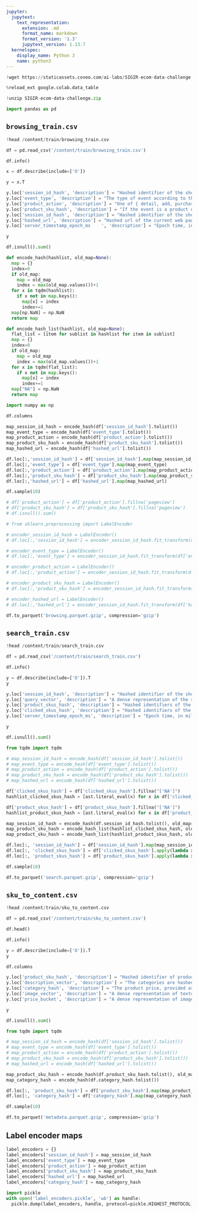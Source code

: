 ```yaml
---
jupyter:
  jupytext:
    text_representation:
      extension: .md
      format_name: markdown
      format_version: '1.3'
      jupytext_version: 1.13.7
  kernelspec:
    display_name: Python 3
    name: python3
---
```


```python colab={"base_uri": "https://localhost:8080/"} id="hAu8ogjvAjgU" executionInfo={"status": "ok", "timestamp": 1626417477926, "user_tz": -330, "elapsed": 73342, "user": {"displayName": "Sparsh Agarwal", "photoUrl": "", "userId": "13037694610922482904"}} outputId="801f1efd-a148-485b-e127-86d4cce75855"
!wget https://staticassets.coveo.com/ai-labs/SIGIR-ecom-data-challenge.zip
```

```python id="tKfXTHf1Etu0"
%reload_ext google.colab.data_table
```

```python colab={"base_uri": "https://localhost:8080/"} id="QU71h0aUCApk" executionInfo={"status": "ok", "timestamp": 1626417657853, "user_tz": -330, "elapsed": 177508, "user": {"displayName": "Sparsh Agarwal", "photoUrl": "", "userId": "13037694610922482904"}} outputId="438e7e7f-341a-4a09-c68b-d373981697bf"
!unzip SIGIR-ecom-data-challenge.zip
```

```python id="UzYJuvaECOQT"
import pandas as pd
```

<!-- #region id="IXhH60jtMZDX" -->
## ```browsing_train.csv```
<!-- #endregion -->

```python colab={"base_uri": "https://localhost:8080/"} id="C8jzlijuDWZi" executionInfo={"status": "ok", "timestamp": 1626417757771, "user_tz": -330, "elapsed": 859, "user": {"displayName": "Sparsh Agarwal", "photoUrl": "", "userId": "13037694610922482904"}} outputId="711c15a5-3528-4f21-9a4f-a40db77750a8"
!head /content/train/browsing_train.csv
```

```python id="sreA5sRKDS9S"
df = pd.read_csv('/content/train/browsing_train.csv')
```

```python colab={"base_uri": "https://localhost:8080/"} id="b1hbfo0CEOzz" executionInfo={"status": "ok", "timestamp": 1626423423740, "user_tz": -330, "elapsed": 27, "user": {"displayName": "Sparsh Agarwal", "photoUrl": "", "userId": "13037694610922482904"}} outputId="c145ea0f-539a-47ec-f519-3ba09e3f5c09"
df.info()
```

```python colab={"base_uri": "https://localhost:8080/"} id="OB9VOPXCESnU" executionInfo={"status": "ok", "timestamp": 1626418254344, "user_tz": -330, "elapsed": 39361, "user": {"displayName": "Sparsh Agarwal", "photoUrl": "", "userId": "13037694610922482904"}} outputId="49baca54-af5c-447c-f105-9eabd72910bc"
x = df.describe(include=['O'])
```

```python colab={"base_uri": "https://localhost:8080/"} id="ePPjPcnIEb6i" executionInfo={"status": "ok", "timestamp": 1626418603299, "user_tz": -330, "elapsed": 419, "user": {"displayName": "Sparsh Agarwal", "photoUrl": "", "userId": "13037694610922482904"}} outputId="f0aa290a-a954-4033-bfc0-069be48a15a8"
y = x.T
```

```python id="IFdrotYeFyWk"
y.loc['session_id_hash', 'description'] = "Hashed identifier of the shopping session. A session groups together events that are at most 30 minutes apart: if the same user comes back to the target website after 31 minutes from the last interaction, a new session identifier is assigned."
y.loc['event_type', 'description'] = "The type of event according to the Google Protocol, one of { pageview , event }; for example, an add event can happen on a page load, or as a stand-alone event."
y.loc['product_action', 'description'] = "One of { detail, add, purchase, remove }. If the field is empty, the event is a simple page view (e.g. the FAQ page) without associated products. Please also note that an action involving removing a product from the cart might lead to several consecutive remove events. Please note that click events (that is, events generated by clicking on a search page) are included in the search_train.csv file."
y.loc['product_sku_hash', 'description'] = "If the event is a product event, hashed identifier of the product in the event."
y.loc['session_id_hash', 'description'] = "Hashed identifier of the shopping session. A session groups together events that are at most 30 minutes apart: if the same user comes back to the target website after 31 minutes from the last interaction, a new session identifier is assigned."
y.loc['hashed_url', 'description'] = "Hashed url of the current web page."
y.loc['server_timestamp_epoch_ms	', 'description'] = "Epoch time, in milliseconds. As a further anonymization technique, the timestamp has been shifted by an unspecified amount of weeks, keeping intact the intra-week patterns."
```

```python colab={"base_uri": "https://localhost:8080/"} id="C1SxTbLAGJ1v" executionInfo={"status": "ok", "timestamp": 1626418887288, "user_tz": -330, "elapsed": 643, "user": {"displayName": "Sparsh Agarwal", "photoUrl": "", "userId": "13037694610922482904"}} outputId="83011933-1fc4-4a9a-bcc7-0d6943984748"
y
```

```python colab={"base_uri": "https://localhost:8080/"} id="L6BzZbRZKlk9" executionInfo={"status": "ok", "timestamp": 1626419671805, "user_tz": -330, "elapsed": 9418, "user": {"displayName": "Sparsh Agarwal", "photoUrl": "", "userId": "13037694610922482904"}} outputId="7ac161da-b83e-43d5-f2cd-72e83caabf22"
df.isnull().sum()
```

```python id="_l1ApQdPYTLv"
def encode_hash(hashlist, old_map=None):
  map = {}
  index=0
  if old_map:
    map = old_map
    index = max(old_map.values())+1
  for x in tqdm(hashlist):
    if x not in map.keys():
      map[x] = index
      index+=1
  map[np.NaN] = np.NaN
  return map

def encode_hash_list(hashlist, old_map=None):
  flat_list = [item for sublist in hashlist for item in sublist]
  map = {}
  index=0
  if old_map:
    map = old_map
    index = max(old_map.values())+1
  for x in tqdm(flat_list):
    if x not in map.keys():
      map[x] = index
      index+=1
  map["NA"] = np.NaN
  return map
```

```python id="PigRa27-cIln"
import numpy as np
```

```python colab={"base_uri": "https://localhost:8080/"} id="hWkSOLAbd88l" executionInfo={"status": "ok", "timestamp": 1626424729177, "user_tz": -330, "elapsed": 428, "user": {"displayName": "Sparsh Agarwal", "photoUrl": "", "userId": "13037694610922482904"}} outputId="3a8de936-42bb-418e-8273-45eccb3ffea3"
df.columns
```

```python colab={"base_uri": "https://localhost:8080/"} id="rS6_Qk_XdxzS" executionInfo={"status": "ok", "timestamp": 1626424892279, "user_tz": -330, "elapsed": 79998, "user": {"displayName": "Sparsh Agarwal", "photoUrl": "", "userId": "13037694610922482904"}} outputId="8a80fe27-5901-4e65-bd84-0d1e3ccbd550"
map_session_id_hash = encode_hash(df['session_id_hash'].tolist())
map_event_type = encode_hash(df['event_type'].tolist())
map_product_action = encode_hash(df['product_action'].tolist())
map_product_sku_hash = encode_hash(df['product_sku_hash'].tolist())
map_hashed_url = encode_hash(df['hashed_url'].tolist())
```

```python id="hbl0KKp3elAD"
df.loc[:,'session_id_hash'] = df['session_id_hash'].map(map_session_id_hash)
df.loc[:,'event_type'] = df['event_type'].map(map_event_type)
df.loc[:,'product_action'] = df['product_action'].map(map_product_action)
df.loc[:,'product_sku_hash'] = df['product_sku_hash'].map(map_product_sku_hash)
df.loc[:,'hashed_url'] = df['hashed_url'].map(map_hashed_url)
```

```python colab={"base_uri": "https://localhost:8080/"} id="20IPWqOSe2N5" executionInfo={"status": "ok", "timestamp": 1626425230464, "user_tz": -330, "elapsed": 644, "user": {"displayName": "Sparsh Agarwal", "photoUrl": "", "userId": "13037694610922482904"}} outputId="0a95603e-44e3-4060-a477-8eef1d87a504"
df.sample(10)
```

```python id="3Ee-H0ajK4jq"
# df['product_action'] = df['product_action'].fillna('pageview')
# df['product_sku_hash'] = df['product_sku_hash'].fillna('pageview')
# df.isnull().sum()
```

```python id="O9TmRhA2IoUH"
# from sklearn.preprocessing import LabelEncoder

# encoder_session_id_hash = LabelEncoder()
# df.loc[:,'session_id_hash'] = encoder_session_id_hash.fit_transform(df['session_id_hash'])

# encoder_event_type = LabelEncoder()
# df.loc[:,'event_type'] = encoder_session_id_hash.fit_transform(df['event_type'])

# encoder_product_action = LabelEncoder()
# df.loc[:,'product_action'] = encoder_session_id_hash.fit_transform(df['product_action'])

# encoder_product_sku_hash = LabelEncoder()
# df.loc[:,'product_sku_hash'] = encoder_session_id_hash.fit_transform(df['product_sku_hash'])

# encoder_hashed_url = LabelEncoder()
# df.loc[:,'hashed_url'] = encoder_session_id_hash.fit_transform(df['hashed_url'])
```

```python id="CSC-HUgNGKdz"
df.to_parquet('browsing.parquet.gzip', compression='gzip')
```

<!-- #region id="8R0A2FSyMD3Y" -->
## ```search_train.csv```
<!-- #endregion -->

```python colab={"base_uri": "https://localhost:8080/"} id="u135IT7KMbkl" executionInfo={"status": "ok", "timestamp": 1626425508752, "user_tz": -330, "elapsed": 1390, "user": {"displayName": "Sparsh Agarwal", "photoUrl": "", "userId": "13037694610922482904"}} outputId="eef2fa1f-2b45-4f66-aea0-254a1bf09cb3"
!head /content/train/search_train.csv
```

```python id="-dGMz6uQMbkn"
df = pd.read_csv('/content/train/search_train.csv')
```

```python colab={"base_uri": "https://localhost:8080/"} id="LPzhikiCMbkn" executionInfo={"status": "ok", "timestamp": 1626425566222, "user_tz": -330, "elapsed": 24, "user": {"displayName": "Sparsh Agarwal", "photoUrl": "", "userId": "13037694610922482904"}} outputId="ea1d262f-89ae-4008-e07a-07056ba2e212"
df.info()
```

```python colab={"base_uri": "https://localhost:8080/", "height": 381} id="VyOPOTGhMbko" executionInfo={"status": "ok", "timestamp": 1626425569221, "user_tz": -330, "elapsed": 3015, "user": {"displayName": "Sparsh Agarwal", "photoUrl": "", "userId": "13037694610922482904"}} outputId="ed1bcefd-7c1b-4137-98c1-9eafa4f7a74b"
y = df.describe(include=['O']).T
y
```

```python id="N5UT9d83Mbkq"
y.loc['session_id_hash', 'description'] = "Hashed identifier of the shopping session. A session groups together events that are at most 30 minutes apart: if the same user comes back to the target website after 31 minutes from the last interaction, a new session identifier is assigned."
y.loc['query_vector', 'description'] = "A dense representation of the search query, obtained through standard pre-trained modeling and dimensionality reduction techniques. Please note that this representation is compatible with the one in the catalog file."
y.loc['product_skus_hash', 'description'] = "Hashed identifiers of the products in the search response."
y.loc['clicked_skus_hash', 'description'] = "Hashed identifiers of the products clicked after issuing the search query."
y.loc['server_timestamp_epoch_ms', 'description'] = "Epoch time, in milliseconds. As a further anonymization technique, the timestamp has been shifted by an unspecified amount of weeks, keeping intact the intra-week patterns."
```

```python colab={"base_uri": "https://localhost:8080/", "height": 1154} id="RT8lM2LkMbkr" executionInfo={"status": "ok", "timestamp": 1626425569226, "user_tz": -330, "elapsed": 24, "user": {"displayName": "Sparsh Agarwal", "photoUrl": "", "userId": "13037694610922482904"}} outputId="df93e00e-5a74-49c2-bab3-d35666aadc4d"
y
```

```python colab={"base_uri": "https://localhost:8080/"} id="E2y3b7udMbks" executionInfo={"status": "ok", "timestamp": 1626425569662, "user_tz": -330, "elapsed": 5, "user": {"displayName": "Sparsh Agarwal", "photoUrl": "", "userId": "13037694610922482904"}} outputId="b12e79e9-c0f6-48cd-f13a-d8fcb90975c3"
df.isnull().sum()
```

```python id="WZnDMMfjXFwb"
from tqdm import tqdm
```

```python id="U83Pa8D7W1zO"
# map_session_id_hash = encode_hash(df['session_id_hash'].tolist())
# map_event_type = encode_hash(df['event_type'].tolist())
# map_product_action = encode_hash(df['product_action'].tolist())
# map_product_sku_hash = encode_hash(df['product_sku_hash'].tolist())
# map_hashed_url = encode_hash(df['hashed_url'].tolist())
```

```python id="cVCoD60jpuOv"
df['clicked_skus_hash'] = df['clicked_skus_hash'].fillna("['NA']")
hashlist_clicked_skus_hash = [ast.literal_eval(x) for x in df['clicked_skus_hash'].tolist()]

df['product_skus_hash'] = df['product_skus_hash'].fillna("['NA']")
hashlist_product_skus_hash = [ast.literal_eval(x) for x in df['product_skus_hash'].tolist()]
```

```python colab={"base_uri": "https://localhost:8080/"} id="LkLb4GPCzDDM" executionInfo={"status": "ok", "timestamp": 1626430435548, "user_tz": -330, "elapsed": 12044, "user": {"displayName": "Sparsh Agarwal", "photoUrl": "", "userId": "13037694610922482904"}} outputId="3a2db347-7d76-47e4-8f74-76bfc3db68ea"
map_session_id_hash = encode_hash(df.session_id_hash.tolist(), old_map=map_session_id_hash)
map_product_sku_hash = encode_hash_list(hashlist_clicked_skus_hash, old_map=map_product_sku_hash)
map_product_sku_hash = encode_hash_list(hashlist_product_skus_hash, old_map=map_product_sku_hash)
```

```python id="wiQxcyWyuwR4"
df.loc[:, 'session_id_hash'] = df['session_id_hash'].map(map_session_id_hash)
df.loc[:, 'clicked_skus_hash'] = df['clicked_skus_hash'].apply(lambda x: [map_product_sku_hash[y] for y in ast.literal_eval(x)])
df.loc[:, 'product_skus_hash'] = df['product_skus_hash'].apply(lambda x: [map_product_sku_hash[y] for y in ast.literal_eval(x)])
```

```python colab={"base_uri": "https://localhost:8080/", "height": 529} id="2bBueF1NMbku" executionInfo={"status": "ok", "timestamp": 1626430642325, "user_tz": -330, "elapsed": 24, "user": {"displayName": "Sparsh Agarwal", "photoUrl": "", "userId": "13037694610922482904"}} outputId="a5376bf4-aa87-4c63-922f-7681e7479b0b"
df.sample(10)
```

```python id="Kz3eBNgaMbkv"
df.to_parquet('search.parquet.gzip', compression='gzip')
```

<!-- #region id="HwMFEIN81MzA" -->
## ```sku_to_content.csv```

<!-- #endregion -->

```python colab={"base_uri": "https://localhost:8080/"} id="jpcVLsvR1MzB" executionInfo={"status": "ok", "timestamp": 1626430860253, "user_tz": -330, "elapsed": 970, "user": {"displayName": "Sparsh Agarwal", "photoUrl": "", "userId": "13037694610922482904"}} outputId="75fce10b-2c9e-4531-9f0a-8322f2b6024f"
!head /content/train/sku_to_content.csv
```

```python id="HSz4sqCp1MzD"
df = pd.read_csv('/content/train/sku_to_content.csv')
```

```python colab={"base_uri": "https://localhost:8080/", "height": 2563} id="y1NigpcP2sye" executionInfo={"status": "ok", "timestamp": 1626431217748, "user_tz": -330, "elapsed": 950, "user": {"displayName": "Sparsh Agarwal", "photoUrl": "", "userId": "13037694610922482904"}} outputId="17df4b27-a613-4dc0-bada-642b50ab1d60"
df.head()
```

```python colab={"base_uri": "https://localhost:8080/"} id="4tqb0VGp1MzD" executionInfo={"status": "ok", "timestamp": 1626430869961, "user_tz": -330, "elapsed": 20, "user": {"displayName": "Sparsh Agarwal", "photoUrl": "", "userId": "13037694610922482904"}} outputId="9a492bb1-64e2-4e3b-8f8e-27d2a67fe260"
df.info()
```

```python colab={"base_uri": "https://localhost:8080/", "height": 173} id="xqzoUdUK1MzE" executionInfo={"status": "ok", "timestamp": 1626430876733, "user_tz": -330, "elapsed": 688, "user": {"displayName": "Sparsh Agarwal", "photoUrl": "", "userId": "13037694610922482904"}} outputId="e443d24a-3b61-4c2e-b31c-f2cee698b28f"
y = df.describe(include=['O']).T
y
```

```python colab={"base_uri": "https://localhost:8080/"} id="rTbDet9q1sBH" executionInfo={"status": "ok", "timestamp": 1626430952310, "user_tz": -330, "elapsed": 730, "user": {"displayName": "Sparsh Agarwal", "photoUrl": "", "userId": "13037694610922482904"}} outputId="57b5d72a-bf36-4382-c977-6ee98d18e5ef"
df.columns
```

```python id="53aETeEa1MzF"
y.loc['product_sku_hash', 'description'] = "Hashed identifier of product ID (SKU)."
y.loc['description_vector', 'description'] = "The categories are hashed representations of the category hierarchy, /-separated."
y.loc['category_hash', 'description'] = "The product price, provided as a 10-quantile integer."
y.loc['image_vector', 'description'] = "A dense representation of textual meta-data, obtained through standard pre-trained modeling and dimensionality reduction techniques. Please note that this representation is compatible with the one in the search file."
y.loc['price_bucket', 'description'] = "A dense representation of image meta-data, obtained through standard pre-trained modeling and dimensionality reduction techniques."
```

```python colab={"base_uri": "https://localhost:8080/", "height": 819} id="BA5-jPQO1MzG" executionInfo={"status": "ok", "timestamp": 1626431072652, "user_tz": -330, "elapsed": 646, "user": {"displayName": "Sparsh Agarwal", "photoUrl": "", "userId": "13037694610922482904"}} outputId="acd4a91c-026f-4c09-95a9-562460b13488"
y
```

```python colab={"base_uri": "https://localhost:8080/"} id="AHwjLsUT1MzH" executionInfo={"status": "ok", "timestamp": 1626431167063, "user_tz": -330, "elapsed": 590, "user": {"displayName": "Sparsh Agarwal", "photoUrl": "", "userId": "13037694610922482904"}} outputId="06957e33-9356-498b-cad3-4b3816c1a136"
df.isnull().sum()
```

```python id="yMcyMCfG1MzI"
from tqdm import tqdm
```

```python id="6jliqDtW1MzI"
# map_session_id_hash = encode_hash(df['session_id_hash'].tolist())
# map_event_type = encode_hash(df['event_type'].tolist())
# map_product_action = encode_hash(df['product_action'].tolist())
# map_product_sku_hash = encode_hash(df['product_sku_hash'].tolist())
# map_hashed_url = encode_hash(df['hashed_url'].tolist())
```

```python colab={"base_uri": "https://localhost:8080/"} id="pXecKDy71MzK" executionInfo={"status": "ok", "timestamp": 1626431395089, "user_tz": -330, "elapsed": 519, "user": {"displayName": "Sparsh Agarwal", "photoUrl": "", "userId": "13037694610922482904"}} outputId="0c6e42ee-5683-4e7e-8fb4-b3535717b7a9"
map_product_sku_hash = encode_hash(df.product_sku_hash.tolist(), old_map=map_product_sku_hash)
map_category_hash = encode_hash(df.category_hash.tolist())
```

```python id="rNopiyEH1MzK"
df.loc[:, 'product_sku_hash'] = df['product_sku_hash'].map(map_product_sku_hash)
df.loc[:, 'category_hash'] = df['category_hash'].map(map_category_hash)
```

```python colab={"base_uri": "https://localhost:8080/", "height": 4523} id="kNr4tp381MzL" executionInfo={"status": "ok", "timestamp": 1626431431470, "user_tz": -330, "elapsed": 36, "user": {"displayName": "Sparsh Agarwal", "photoUrl": "", "userId": "13037694610922482904"}} outputId="c69e8323-8818-4533-9d2f-34b401897399"
df.sample(10)
```

```python id="2PNat_E61MzL"
df.to_parquet('metadata.parquet.gzip', compression='gzip')
```

<!-- #region id="-868wjkJ3p3p" -->
## Label encoder maps
<!-- #endregion -->

```python id="0qV8KGrU3tBU"
label_encoders = {}
label_encoders['session_id_hash'] = map_session_id_hash
label_encoders['event_type'] = map_event_type
label_encoders['product_action'] = map_product_action
label_encoders['product_sku_hash'] = map_product_sku_hash
label_encoders['hashed_url'] = map_hashed_url
label_encoders['category_hash'] = map_category_hash

import pickle
with open('label_encoders.pickle', 'wb') as handle:
  pickle.dump(label_encoders, handle, protocol=pickle.HIGHEST_PROTOCOL)
```

